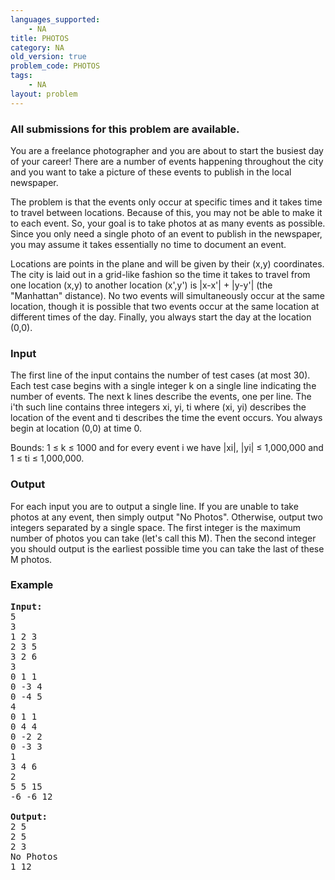 ```yaml
---
languages_supported:
    - NA
title: PHOTOS
category: NA
old_version: true
problem_code: PHOTOS
tags:
    - NA
layout: problem
---
```

###  All submissions for this problem are available. 

You are a freelance photographer and you are about to start the busiest day of your career! There are a number of events happening throughout the city and you want to take a picture of these events to publish in the local newspaper.

The problem is that the events only occur at specific times and it takes time to travel between locations. Because of this, you may not be able to make it to each event. So, your goal is to take photos at as many events as possible. Since you only need a single photo of an event to publish in the newspaper, you may assume it takes essentially no time to document an event.

Locations are points in the plane and will be given by their (x,y) coordinates. The city is laid out in a grid-like fashion so the time it takes to travel from one location (x,y) to another location (x',y') is |x-x'| + |y-y'| (the "Manhattan" distance). No two events will simultaneously occur at the same location, though it is possible that two events occur at the same location at different times of the day. Finally, you always start the day at the location (0,0).

### Input

The first line of the input contains the number of test cases (at most 30). Each test case begins with a single integer k on a single line indicating the number of events. The next k lines describe the events, one per line. The i'th such line contains three integers xi, yi, ti where (xi, yi) describes the location of the event and ti describes the time the event occurs. You always begin at location (0,0) at time 0.

Bounds: 1 ≤ k ≤ 1000 and for every event i we have |xi|, |yi| ≤ 1,000,000 and 1 ≤ ti ≤ 1,000,000.

### Output

For each input you are to output a single line. If you are unable to take photos at any event, then simply output "No Photos". Otherwise, output two integers separated by a single space. The first integer is the maximum number of photos you can take (let's call this M). Then the second integer you should output is the earliest possible time you can take the last of these M photos.

### Example

<pre>
<b>Input:</b>
5
3
1 2 3
2 3 5
3 2 6
3
0 1 1
0 -3 4
0 -4 5
4
0 1 1
0 4 4
0 -2 2
0 -3 3
1
3 4 6
2
5 5 15
-6 -6 12

<b>Output:</b>
2 5
2 5
2 3
No Photos
1 12


</pre>